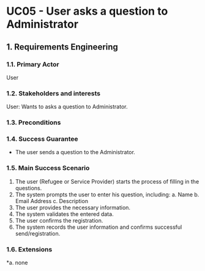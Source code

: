 # UC05 - User asks a question to Administrator 

## 1. Requirements Engineering

### 1.1. Primary Actor
User

### 1.2. Stakeholders and interests
User: Wants to asks a question to Administrator.

### 1.3. Preconditions

### 1.4. Success Guarantee
-	The user sends a question to the Administrator.

### 1.5. Main Success Scenario
1.	The user (Refugee or Service Provider) starts the process of filling in the questions.
2.	The system prompts the user to enter his question, including:
      a.	Name
      b.	Email Address
      c.	Description
3.	The user provides the necessary information.
4.	The system validates the entered data.
5.	The user confirms the registration.
6.	The system records the user information and confirms successful send/registration.



### 1.6. Extensions
*a. none



